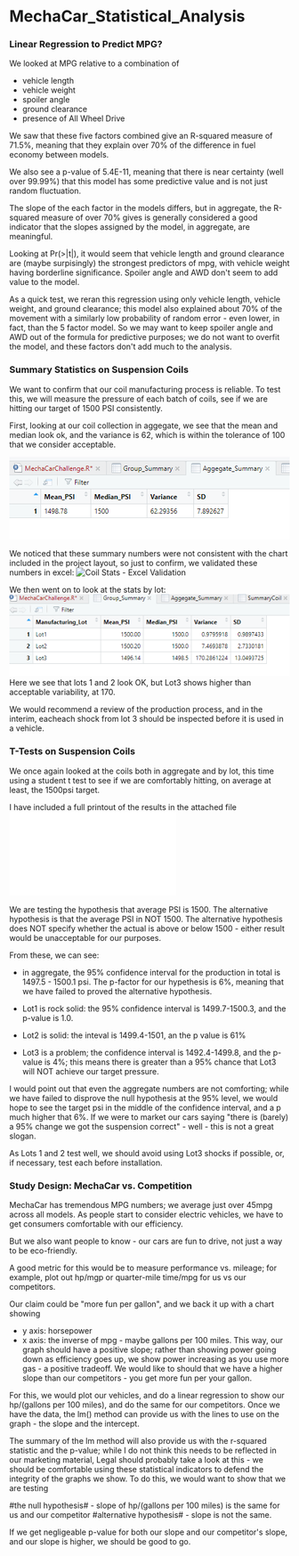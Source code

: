 # MechaCar_Statistical_Analysis

### Linear Regression to Predict MPG?
We looked at MPG relative to a combination of
- vehicle length
- vehicle weight
- spoiler angle
- ground clearance
- presence of All Wheel Drive 

We saw that these five factors combined give an R-squared measure of 71.5%, meaning that they explain over 70% of the difference in fuel economy between models.

We also see a p-value of 5.4E-11, meaning that there is near certainty (well over 99.99%) that this model has some predictive value and is not just random fluctuation.

The slope of the each factor in the models differs, but in aggregate, the R-squared measure of over 70% gives is generally considered a good indicator that the slopes assigned by the model, in aggregate, are meaningful.

Looking at Pr(>|t|), it would seem that vehicle length and ground clearance are (maybe surpisingly) the strongest predictors of mpg, with vehicle weight having borderline significance. Spoiler angle and AWD don't seem to add value to the model.

 As a quick test, we reran this regression using only vehicle length, vehicle weight, and ground clearance; this model also explained about 70% of the movement with a similarly low probability of random error - even lower, in fact, than the 5 factor model. So we may want to keep spoiler angle and AWD out of the formula for predictive purposes; we do not want to overfit the model, and these factors don't add much to the analysis.

### Summary Statistics on Suspension Coils

We want to confirm that our coil manufacturing process is reliable. To test this, we will measure the pressure of each batch of coils, see if we are hitting our target of 1500 PSI consistently.

First, looking at our coil collection in aggegate, we see that the mean and median look ok, and the variance is 62, which is within the tolerance of 100 that we consider acceptable.

![Coil Stats- Aggregate](Aggregate_Coil_Summary.png)

We noticed that these summary numbers were not consistent with the chart included in the project layout, so just to confirm, we validated these numbers in excel:
![Coil Stats - Excel Validation](Aggregate_Excel.png)

We then went on to look at the stats by lot:
![Coil Stats by Lot](Grouped_Coil_Summary.png)
Here we see that lots 1 and 2 look OK, but Lot3 shows higher than acceptable variability, at 170.

We would recommend a review of the production process, and in the interim, eacheach shock from lot 3 should be inspected before it is used in a vehicle.

### T-Tests on Suspension Coils

We once again looked at the coils both in aggregate and by lot, this time using a student t test to see if we are comfortably hitting, on average at least, the 1500psi target.

I have included a full printout of the results in the attached file
![T-test detail results](t-tests.txt)

We are testing the hypothesis that average PSI is 1500. The alternative hypothesis is that the average PSI in NOT 1500. The alternative hypothesis does NOT specify whether the actual is above or below 1500 - either result would be unacceptable for our purposes.

From these, we can see:
- in aggregate, the 95% confidence interval for the production in total is 1497.5 - 1500.1 psi. The p-factor for our hypethesis is 6%, meaning that we have failed to proved the alternative hypothesis.

- Lot1 is rock solid: the 95% confidence interval is 1499.7-1500.3, and the p-value is 1.0.

- Lot2 is solid: the inteval is 1499.4-1501, an the p value is 61%

- Lot3 is a problem; the confidence interval is 1492.4-1499.8, and the p-value is 4%; this means there is greater than a 95% chance that Lot3 will NOT achieve our target pressure.

I would point out that even the aggregate numbers are not comforting; while we have failed to disprove the null hypothesis at the 95% level, we would hope to see the target psi in the middle of the confidence interval, and a p much higher that 6%. If we were to market our cars saying "there is (barely) a 95% change we got the suspension correct" - well - this is not a great slogan.

As Lots 1 and 2 test well, we should avoid using Lot3 shocks if possible, or, if necessary, test each before installation.

### Study Design: MechaCar vs. Competition
MechaCar has tremendous MPG numbers; we average just over 45mpg across all models. As people start to consider electric vehicles, we have to get consumers comfortable with our efficiency.

But we also want people to know - our cars are fun to drive, not just a way to be eco-friendly.

A good metric for this would be to measure performance vs. mileage; for example, plot out hp/mgp or quarter-mile time/mpg for us vs our competitors.

Our claim could be "more fun per gallon", and we back it up with a chart showing 
- y axis: horsepower
- x axis: the inverse of mpg - maybe gallons per 100 miles. This way, our graph should have a positive slope; rather than showing power going down as efficiency goes up, we show power increasing as you use more gas - a positive tradeoff. We would like to should that we have a higher slope than our competitors - you get more fun per your gallon.

For this, we would plot our vehicles, and do a linear regression to show our hp/(gallons per 100 miles), and do the same for our competitors. Once we have the data, the lm() method can provide us with the lines to use on the graph - the slope and the intercept.

The summary of the lm method will also provide us with the r-squared statistic and the p-value; while I do not think this needs to be reflected in our marketing material, Legal should probably take a look at this - we should be comfortable using these statistical indicators to defend the integrity of the graphs we show. To do this, we would want to show that we are testing

#the null hypothesis# - slope of hp/(gallons per 100 miles) is the same for us and our competitor
#alternative hypothesis# - slope is not the same.

If we get negligeable p-value for both our slope and our competitor's slope, and our slope is higher, we should be good to go.




